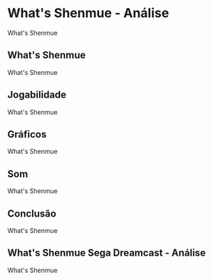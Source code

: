 ---
---

# What's Shenmue - Análise

What's Shenmue

## What's Shenmue

What's Shenmue

## Jogabilidade

What's Shenmue

## Gráficos

What's Shenmue

## Som

What's Shenmue

## Conclusão

What's Shenmue

## What's Shenmue Sega Dreamcast - Análise

What's Shenmue
